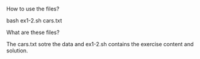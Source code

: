 How to use the files?

bash ex1-2.sh cars.txt

What are these files?

The cars.txt sotre the data and ex1-2.sh contains the exercise content and solution.
